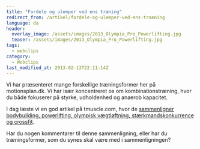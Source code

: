 ```yaml
---
title: "Fordele og ulemper ved ens træning"
redirect_from: /artikel/fordele-og-ulemper-ved-ens-traening
language: da
header:
  overlay_image: /assets/images/2013_Olympia_Pro_Powerlifting.jpg
  teaser: /assets/images/2013_Olympia_Pro_Powerlifting.jpg
tags:
  - webclips
category:
  - Webclips
last_modified_at: 2013-02-13T22:11:14Z
---
```


Vi har præsenteret mange forskellige træningsformer her på motionsplan.dk. Vi har især koncentreret os om kombinationstræning, hvor du både fokuserer på styrke, udholdenhed og anaerob kapacitet.

I dag læste vi en god artikel på tmuscle.com, hvor de [sammenligner bodybuilding, powerlifting, olympisk vægtløftning, stærkmandskonkurrence og crossfit](http://www.tmuscle.com/free_online_article/sex_news_sports_funny_grok/battle_of_the_strength_sports).

Har du nogen kommentarer til denne sammenligning, eller har du træningsformer, som du synes skal være med i sammenligningen?
